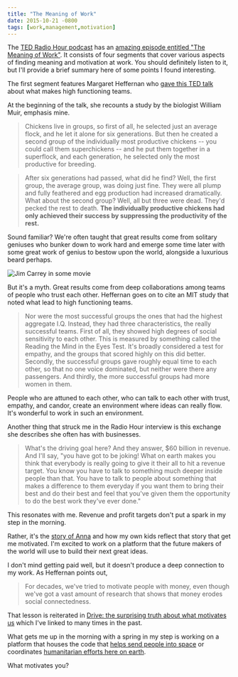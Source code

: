 ```yaml
---
title: "The Meaning of Work"
date: 2015-10-21 -0800
tags: [work,management,motivation]
---
```


The [TED Radio Hour podcast](http://www.npr.org/programs/ted-radio-hour/?showDate=2015-10-16) has an [amazing episode entitled "The Meaning of Work"](http://www.npr.org/programs/ted-radio-hour/443411154/the-meaning-of-work). It consists of four segments that cover various aspects of finding meaning and motivation at work. You should definitely listen to it, but I'll provide a brief summary here of some points I found interesting.

The first segment features Margaret Heffernan who [gave this TED talk](https://www.ted.com/talks/margaret_heffernan_why_it_s_time_to_forget_the_pecking_order_at_work) about what makes high functioning teams.

At the beginning of the talk, she recounts a study by the biologist William Muir, emphasis mine.

> Chickens live in groups, so first of all, he selected just an average flock, and he let it alone for six generations. But then he created a second group of the individually most productive chickens -- you could call them superchickens -- and he put them together in a superflock, and each generation, he selected only the most productive for breeding.

> After six generations had passed, what did he find? Well, the first group, the average group, was doing just fine. They were all plump and fully feathered and egg production had increased dramatically. What about the second group? Well, all but three were dead. They'd pecked the rest to death. __The individually productive chickens had only achieved their success by suppressing the productivity of the rest.__

Sound familiar? We're often taught that great results come from solitary geniuses who bunker down to work hard and emerge some time later with some great work of genius to bestow upon the world, alongside a luxurious beard perhaps.

![Jim Carrey in some movie](https://cloud.githubusercontent.com/assets/19977/10654325/c6147790-781d-11e5-885b-f3afd96d199c.png)

But it's a myth. Great results come from deep collaborations among teams of people who trust each other. Heffernan goes on to cite an MIT study that noted what lead to high functioning teams.

> Nor were the most successful groups the ones that had the highest aggregate I.Q. Instead, they had three characteristics, the really successful teams. First of all, they showed high degrees of social sensitivity to each other. This is measured by something called the Reading the Mind in the Eyes Test. It's broadly considered a test for empathy, and the groups that scored highly on this did better. Secondly, the successful groups gave roughly equal time to each other, so that no one voice dominated, but neither were there any passengers. And thirdly, the more successful groups had more women in them.

People who are attuned to each other, who can talk to each other with trust, empathy, and candor, create an environment where ideas can really flow. It's wonderful to work in such an environment.

Another thing that struck me in the Radio Hour interview is this exchange she describes she often has with businesses.

> What's the driving goal here? And they answer, $60 billion in revenue. And I'll say, "you have got to be joking! What on earth makes you think that everybody is really going to give it their all to hit a revenue target. You know you have to talk to something much deeper inside people than that. You have to talk to people about something that makes a difference to them everyday if you want them to bring their best and do their best and feel that you've given them the opportunity to do the best work they've ever done."

This resonates with me. Revenue and profit targets don't put a spark in my step in the morning.

Rather, it's the [story of Anna](https://www.youtube.com/watch?v=VzuBJTtwm3o) and how my own kids reflect that story that get me motivated. I'm excited to work on a platform that the future makers of the world will use to build their next great ideas.

I don't mind getting paid well, but it doesn't produce a deep connection to my work. As Heffernan points out,

> For decades, we've tried to motivate people with money, even though we've got a vast amount of research that shows that money erodes social connectedness.

That lesson is reiterated in [Drive: the surprising truth about what motivates us](https://www.youtube.com/watch?v=u6XAPnuFjJc) which I've linked to many times in the past.

What gets me up in the morning with a spring in my step is working on a platform that houses the code that [helps send people into space](https://github.com/nasa) or coordinates [humanitarian efforts here on earth](https://github.com/htbox/).

What motivates you?
